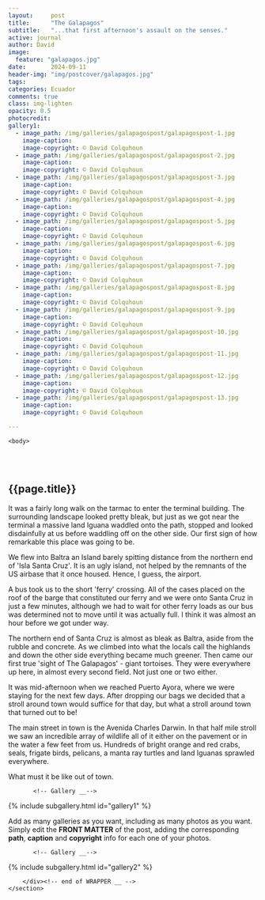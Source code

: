 ```yaml
---
layout:     post
title:      "The Galapagos"
subtitle:   "...that first afternoon's assault on the senses."
active: journal
author: David
image:
  feature: "galapagos.jpg"
date:       2024-09-11
header-img: "img/postcover/galapagos.jpg"
tags: 
categories: Ecuador
comments: true
class: img-lighten 
opacity: 0.5
photocredit:
gallery1: 
  - image_path: /img/galleries/galapagospost/galapagospost-1.jpg
    image-caption: 
    image-copyright: © David Colquhoun
  - image_path: /img/galleries/galapagospost/galapagospost-2.jpg
    image-caption: 
    image-copyright: © David Colquhoun
  - image_path: /img/galleries/galapagospost/galapagospost-3.jpg
    image-caption: 
    image-copyright: © David Colquhoun 
  - image_path: /img/galleries/galapagospost/galapagospost-4.jpg
    image-caption: 
    image-copyright: © David Colquhoun  
  - image_path: /img/galleries/galapagospost/galapagospost-5.jpg
    image-caption: 
    image-copyright: © David Colquhoun 
  - image_path: /img/galleries/galapagospost/galapagospost-6.jpg
    image-caption: 
    image-copyright: © David Colquhoun
  - image_path: /img/galleries/galapagospost/galapagospost-7.jpg
    image-caption: 
    image-copyright: © David Colquhoun
  - image_path: /img/galleries/galapagospost/galapagospost-8.jpg
    image-caption: 
    image-copyright: © David Colquhoun 
  - image_path: /img/galleries/galapagospost/galapagospost-9.jpg
    image-caption: 
    image-copyright: © David Colquhoun  
  - image_path: /img/galleries/galapagospost/galapagospost-10.jpg
    image-caption: 
    image-copyright: © David Colquhoun 
  - image_path: /img/galleries/galapagospost/galapagospost-11.jpg
    image-caption: 
    image-copyright: © David Colquhoun
  - image_path: /img/galleries/galapagospost/galapagospost-12.jpg
    image-caption: 
    image-copyright: © David Colquhoun
  - image_path: /img/galleries/galapagospost/galapagospost-13.jpg
    image-caption: 
    image-copyright: © David Colquhoun

---
```


<html class="no-js" lang="en">
<head>
	<meta content="charset=utf-8">
</head>

    <body>

<section id="content" role="main">
		<div class="wrapper">
	<br><br>
			<h2>{{page.title}}</h2>




<p> It was a fairly long walk on the tarmac to enter the terminal building. The surrounding landscape looked pretty bleak, but just as we got near the terminal a massive land Iguana waddled onto the path, stopped and looked disdainfully at us before waddling off on the other side. Our first sign of how remarkable this place was going to be. </p>

<p> We flew into Baltra an Island barely spitting distance from the northern end of 'Isla
Santa Cruz'. It is an ugly island, not helped by the remnants of the US airbase that it once housed. Hence, I guess, the airport. </p>

<p> A bus took us to the short 'ferry' crossing. All of the cases placed on the roof of the barge that constituted our ferry and we were onto Santa Cruz in just a few minutes, although we had to wait for other ferry loads as our bus was determined not to move until it was actually full. I think it was almost an hour before we got under way. </p>

<p> The northern end of Santa Cruz is almost as bleak as Baltra, aside from the rubble and concrete. As we climbed into what the locals call the highlands and down the other side everything became much greener. Then came our first true 'sight of The Galapagos' - giant tortoises. They were everywhere up here, in almost every second field. Not just one or two either. </p>

<p> It was mid-afternoon when we reached Puerto Ayora, where we were staying for the next few days. After dropping our bags we decided that a stroll around town would suffice for that day, but what a stroll around town that turned out to be! </p>

<p> The main street in town is the Avenida Charles Darwin. In that half mile stroll we saw an incredible array of wildlife all of it either on the pavement or in the water a few feet from us. Hundreds of bright orange and red crabs, seals, frigate birds, pelicans, a manta ray turtles and land Iguanas sprawled everywhere. 
 </p>

<p> What must it be like out of town. </p>


           <!-- Gallery __-->
			
{% include subgallery.html id="gallery1" %}

<!-- end of GALLERY __ -->

<p> Add as many galleries as you want, including as many photos as you want. Simply edit the <b>FRONT MATTER</b> of the post, adding the corresponding <b>path</b>, <b>caption</b> and <b>copyright</b> info for each one of your photos. </p>

           <!-- Gallery __-->
			
{% include subgallery.html id="gallery2" %}

<!-- end of GALLERY __ -->

		</div><!-- end of WRAPPER __ -->
	</section>

















